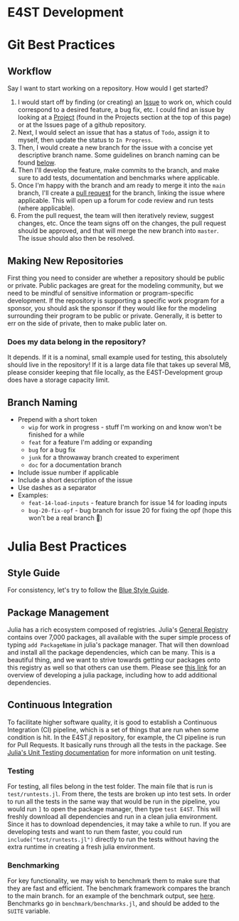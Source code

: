 E4ST Development
================

# Git Best Practices

## Workflow
Say I want to start working on a repository.  How would I get started? 
1. I would start off by finding (or creating) an [Issue](https://docs.github.com/en/issues/tracking-your-work-with-issues/about-issues) to work on, which could correspond to a desired feature, a bug fix, etc.  I could find an issue by looking at a [Project](https://docs.github.com/en/issues/planning-and-tracking-with-projects/learning-about-projects/about-projects) (found in the Projects section at the top of this page) or at the Issues page of a github repository.
2. Next, I would select an issue that has a status of `Todo`, assign it to myself, then update the status to `In Progress`.
3. Then, I would create a new branch for the issue with a concise yet descriptive branch name.  Some guidelines on branch naming can be found [below](#branch-naming).
4. Then I'll develop the feature, make commits to the branch, and make sure to add tests, documentation and benchmarks where applicable.
5. Once I'm happy with the branch and am ready to merge it into the `main` branch, I'll create a [pull request](https://docs.github.com/en/pull-requests/collaborating-with-pull-requests/proposing-changes-to-your-work-with-pull-requests/about-pull-requests) for the branch, linking the issue where applicable.  This will open up a forum for code review and run tests (where applicable).
6. From the pull request, the team will then iteratively review, suggest changes, etc.  Once the team signs off on the changes, the pull request should be approved, and that will merge the new branch into `master`.  The issue should also then be resolved.

## Making New Repositories
First thing you need to consider are whether a repository should be public or private.  Public packages are great for the modeling community, but we need to be mindful of sensitive information or program-specific development.  If the repository is supporting a specific work program for a sponsor, you should ask the sponsor if they would like for the modeling surrounding their program to be public or private.  Generally, it is better to err on the side of private, then to make public later on.

### Does my data belong in the repository?
It depends.  If it is a nominal, small example used for testing, this absolutely should live in the repository!  If it is a large data file that takes up several MB, please consider keeping that file locally, as the E4ST-Development group does have a storage capacity limit.

## Branch Naming
*  Prepend with a short token
   *  `wip` for work in progress - stuff I'm working on and know won't be finished for a while
   *  `feat` for a feature I'm adding or expanding
   *  `bug` for a bug fix
   *  `junk` for a throwaway branch created to experiment
   *  `doc` for a documentation branch 
*  Include issue number if applicable
*  Include a short description of the issue
*  Use dashes as a separator
*  Examples:
   *  `feat-14-load-inputs` - feature branch for issue 14 for loading inputs
   *  `bug-20-fix-opf` - bug branch for issue 20 for fixing the opf (hope this won't be a real branch :grimacing:)

# Julia Best Practices

## Style Guide
For consistency, let's try to follow the [Blue Style Guide](https://github.com/invenia/BlueStyle).

## Package Management
Julia has a rich ecosystem composed of registries.  Julia's [General Registry](https://github.com/JuliaRegistries/General) contains over 7,000 packages, all available with the super simple process of typing `add PackageName` in julia's package manager.  That will then download and install all the package dependencies, which can be many.  This is a beautiful thing, and we want to strive towards getting our packages onto this registry as well so that others can use them.  Please see [this link](https://julialang.org/contribute/developing_package/#how_to_develop_a_julia_package) for an overview of developing a julia package, including how to add additional dependencies.

## Continuous Integration
To facilitate higher software quality, it is good to establish a Continuous Integration (CI) pipeline, which is a set of things that are run when some condition is hit.  In the E4ST.jl repository, for example, the CI pipeline is run for Pull Requests.  It basically runs through all the tests in the package.  See [Julia's Unit Testing documentation](https://docs.julialang.org/en/v1/stdlib/Test/) for more information on unit testing.

### Testing
For testing, all files belong in the test folder.  The main file that is run is `test/runtests.jl`.  From there, the tests are broken up into test sets.  In order to run all the tests in the same way that would be run in the pipeline, you would run `]` to open the package manager, then type `test E4ST`.  This will freshly download all dependencies and run in a clean julia environment.  Since it has to download dependencies, it may take a while to run.  If you are developing tests and want to run them faster, you could run `include("test/runtests.jl")` directly to run the tests without having the extra runtime in creating a fresh julia environment.

### Benchmarking
For key functionality, we may wish to benchmark them to make sure that they are fast and efficient.  The benchmark framework compares the branch to the main branch.  for an example of the benchmark output, see [here](https://github.com/e4st-dev/E4ST.jl/pull/28#issuecomment-1282994388).  Benchmarks go in `benchmark/benchmarks.jl`, and should be added to the `SUITE` variable.
